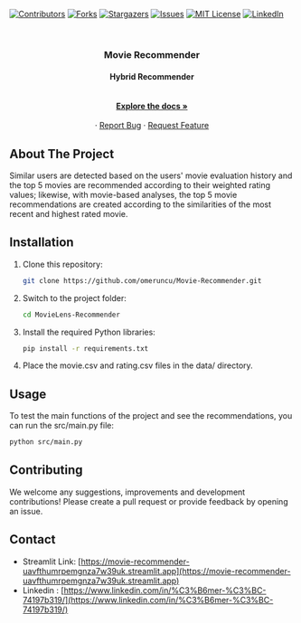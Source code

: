 [![Contributors][contributors-shield]][contributors-url]
[![Forks][forks-shield]][forks-url]
[![Stargazers][stars-shield]][stars-url]
[![Issues][issues-shield]][issues-url]
[![MIT License][license-shield]][license-url]
[![LinkedIn][linkedin-shield]][linkedin-url]

<!-- PROJECT LOGO -->
<br />
<p align="center">
  <a href="https://github.com/omeruncu/Movie-Recommender"></a>

  <h3 align="center">Movie Recommender</h3>
  <h4 align="center">Hybrid Recommender</h4>

  <p align="center">
    <br />
    <a href="https://github.com/omeruncu/Movie-Recommender"><strong>Explore the docs »</strong></a>
    <br />
    <br />
    ·
    <a href="https://github.com/omeruncu/Movie-Recommender/issues">Report Bug</a>
    ·
    <a href="https://github.com/omeruncu/Movie-Recommender/issues">Request Feature</a>
  </p>
</p>

<!-- ABOUT THE PROJECT -->
## About The Project

Similar users are detected based on the users' movie evaluation history and the top 5 movies are recommended according to their weighted rating values; likewise, with movie-based analyses, the top 5 movie recommendations are created according to the similarities of the most recent and highest rated movie.

## Installation

1. Clone this repository:
   ```bash
   git clone https://github.com/omeruncu/Movie-Recommender.git
   ```
2. Switch to the project folder:
   ```bash
   cd MovieLens-Recommender
   ```
3. Install the required Python libraries:
   ```bash
   pip install -r requirements.txt
   ```
4. Place the movie.csv and rating.csv files in the data/ directory.

## Usage

To test the main functions of the project and see the recommendations, you can run the src/main.py file:

   ```bash
   python src/main.py
   ```

## Contributing

We welcome any suggestions, improvements and development contributions! Please create a pull request or provide feedback by opening an issue.

<!-- CONTACT -->
## Contact

* Streamlit Link: [https://movie-recommender-uavfthumrpemgnza7w39uk.streamlit.app](https://movie-recommender-uavfthumrpemgnza7w39uk.streamlit.app)
* Linkedin : [https://www.linkedin.com/in/%C3%B6mer-%C3%BC-74197b319/](https://www.linkedin.com/in/%C3%B6mer-%C3%BC-74197b319/)

<!-- MARKDOWN LINKS & IMAGES -->
<!-- https://www.markdownguide.org/basic-syntax/#reference-style-links -->
[contributors-shield]: https://img.shields.io/github/contributors/omeruncu/Movie-Recommender.svg?style=for-the-badge
[contributors-url]: https://github.com/omeruncu/Movie-Recommender/graphs/contributors
[forks-shield]: https://img.shields.io/github/forks/omeruncu/Movie-Recommender.svg?style=for-the-badge
[forks-url]: https://github.com/omeruncu/Movie-Recommender/network/members
[stars-shield]: https://img.shields.io/github/stars/omeruncu/Movie-Recommender.svg?style=for-the-badge
[stars-url]: https://github.com/omeruncu/Movie-Recommender/stargazers
[issues-shield]: https://img.shields.io/github/issues/omeruncu/Movie-Recommender.svg?style=for-the-badge
[issues-url]: https://github.com/omeruncu/Movie-Recommender/issues
[license-shield]: https://img.shields.io/github/license/omeruncu/Movie-Recommender.svg?style=for-the-badge
[license-url]: https://github.com/omeruncu/Movie-Recommender/blob/master/LICENSE.txt
[linkedin-shield]: https://img.shields.io/badge/-LinkedIn-black.svg?style=for-the-badge&logo=linkedin&colorB=555
[linkedin-url]: https://www.linkedin.com/in/%C3%B6mer-%C3%BC-74197b319/
